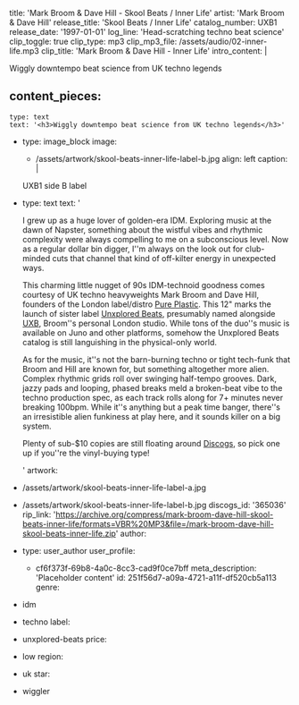 title: 'Mark Broom & Dave Hill - Skool Beats / Inner Life'
artist: 'Mark Broom & Dave Hill'
release_title: 'Skool Beats / Inner Life'
catalog_number: UXB1
release_date: '1997-01-01'
log_line: 'Head-scratching techno beat science'
clip_toggle: true
clip_type: mp3
clip_mp3_file: /assets/audio/02-inner-life.mp3
clip_title: 'Mark Broom & Dave Hill - Inner Life'
intro_content: |
  <p>Wiggly downtempo beat science from UK techno legends
  </p>

content_pieces:
  -
    type: text
    text: '<h3>Wiggly downtempo beat science from UK techno legends</h3>'
  -
    type: image_block
    image:
      - /assets/artwork/skool-beats-inner-life-label-b.jpg
    align: left
    caption: |
      <p>UXB1 side B label
      </p>

  -
    type: text
    text: '<p>I grew up as a huge lover of golden-era IDM. Exploring music at the dawn of Napster, something about the wistful vibes and rhythmic complexity were always compelling to me on a subconscious level. Now as a regular dollar bin digger, I''m always on the look out for club-minded cuts that channel that kind of off-kilter energy in unexpected ways.&nbsp;</p><p>This charming little nugget of 90s IDM-technoid goodness comes courtesy of UK techno heavyweights Mark Broom and Dave Hill, founders of the London label/distro <a href="https://www.discogs.com/label/1481-Pure-Plastic">Pure Plastic</a>. This 12" marks the launch of sister label <a href="https://www.discogs.com/label/4587-Unxplored-Beats">Unxplored Beats</a>, presumably named alongside <a href="https://www.discogs.com/label/315293-UXB-Studios">UXB</a>, Broom''s personal London studio. While tons of the duo''s music is available on Juno and other platforms, somehow the Unxplored Beats catalog is still languishing in the physical-only world.&nbsp;</p><p>As for the music, it''s not the barn-burning techno or tight tech-funk that Broom and Hill are known for, but something altogether more alien. Complex rhythmic grids roll over swinging half-tempo grooves. Dark, jazzy pads and looping, phased breaks meld a broken-beat vibe to the techno production spec, as each track rolls along for 7+ minutes never breaking 100bpm. While it''s anything but a peak time banger, there''s an irresistible alien funkiness at play here, and it sounds killer on a big system.&nbsp;&nbsp;</p><p>Plenty of sub-$10 copies are still floating around <a href="https://www.discogs.com/sell/release/365036">Discogs</a>, so pick one up if you''re the vinyl-buying type!</p>'
artwork:
  - /assets/artwork/skool-beats-inner-life-label-a.jpg
  - /assets/artwork/skool-beats-inner-life-label-b.jpg
discogs_id: '365036'
rip_link: 'https://archive.org/compress/mark-broom-dave-hill-skool-beats-inner-life/formats=VBR%20MP3&file=/mark-broom-dave-hill-skool-beats-inner-life.zip'
author:
  -
    type: user_author
    user_profile:
      - cf6f373f-69b8-4a0c-8cc3-cad9f0ce7bff
meta_description: 'Placeholder content'
id: 251f56d7-a09a-4721-a11f-df520cb5a113
genre:
  - idm
  - techno
label:
  - unxplored-beats
price:
  - low
region:
  - uk
star:
  - wiggler
